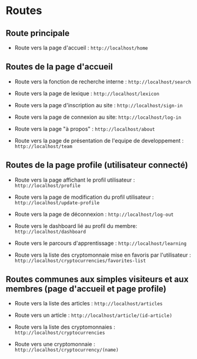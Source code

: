 # Routes

## Route principale
* Route vers la page d'accueil :
`http://localhost/home`

## Routes de la page d'accueil
* Route vers la fonction de recherche interne :
`http://localhost/search`

* Route vers la page de lexique :
`http://localhost/lexicon`

* Route vers la page d'inscription au site :
`http://localhost/sign-in`

* Route vers la page de connexion au site:
`http://localhost/log-in`

* Route vers la page "à propos" :
`http://localhost/about`

* Route vers la page de présentation de l'equipe de developpement :
`http://localhost/team`

## Routes de la page profile (utilisateur connecté)
* Route vers la page affichant le profil utilisateur :
`http://localhost/profile`

* Route vers la page de modification du profil utilisateur :
`http://localhost/update-profile`

* Route vers la page de déconnexion :
`http://localhost/log-out`

* Route vers le dashboard lié au profil du membre:
`http://localhost/dashboard`

* Route vers le parcours d'apprentissage :
`http://localhost/learning`

* Route vers la liste des cryptomonnaie mise en favoris par l'utilisateur :
`http://localhost/cryptocurrencies/favorites-list`


## Routes communes aux simples visiteurs et aux membres (page d'accueil et page profile)
* Route vers la liste des articles :
`http://localhost/articles`

* Route vers un article :
`http://localhost/article/(id-article)`

* Route vers la liste des cryptomonnaies :
`http://localhost/cryptocurrencies`

* Route vers une cryptomonnaie :
`http://localhost/cryptocurrency/(name)`

